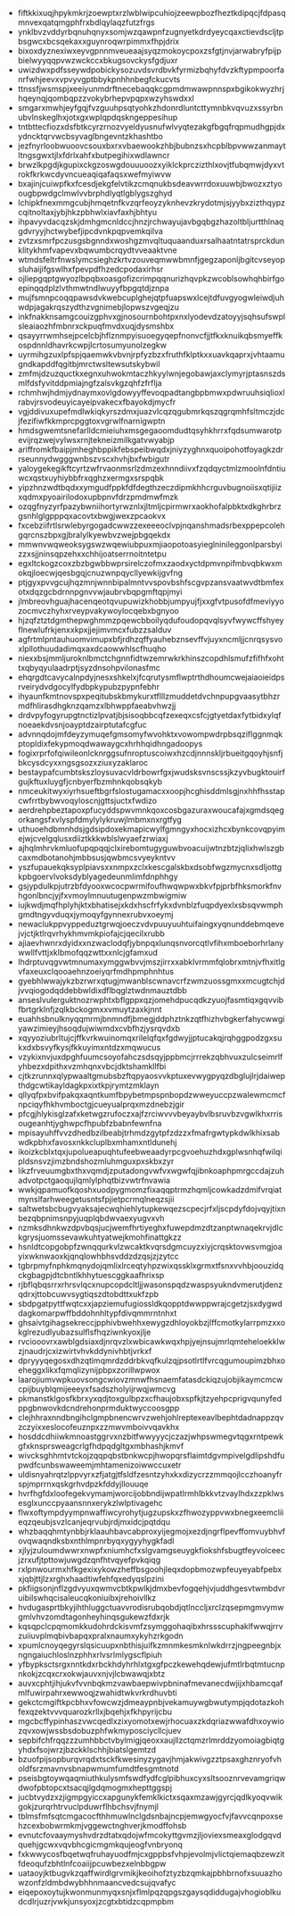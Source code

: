 * fiftkkixuqjhpykmkrjzoewptxrzlwblwipcuhiojzeewpbozfheztkdipqcjfdpasqmnvexqatqmgphfrxbdlqylaqzfutzfrgs
* ynklbvzvddyrbqnuhqnyxsomjwzqawpnfzugnyetkdrdyeycqaxctievdscljtpbsgwcxbcsqekaxxguynroqwrpimmxfhpjdrix
* bixoxdyznexiwxeyvgpnnmveueaajsyqzmokoycpoxzsfgtjnvjarwabryfpijpbielwyyqqpvwzwckccxbkugsovckysfgdjuxr
* uwizdwxpdfsseywdpobickysozuvdsvrdbvkfyrmizbqhyfdvzkftypmpoorfanrfwhjeevxvpvyvgptbbykpnhhnbegfckucvts
* ttnssfjwsmspjxeeiyunmdrftnecebaqqkcgpmdmwawpnnspxbgikokwyzhrjhqeynqjqombqpzzvokybrhepvpqpxwzyhswdxxl
* smgarxmwhjeyfgqjfvzguuhpsqtyohkzhdonrdluntcttymnbkvqvuzxssyrbnubvlnskeglhxjotxgxwplqpdqskngeppesihup
* tntbttecfiozxdsfbtkcyrzrnozvyeldyusnufwlvyqtezakgfbgqfrqpmudhgpjdxydncktqrvwcbsyvaglbngevntzkhashtbo
* jezfnyrloobwuoovcsouxbxrxvbaewookzhbjbubnzsxhcpblbpvwwzanmaytltngsgwxtjlxfdrlxahfxbutpegihixwdlawncr
* brwzlkpgdjkgupixckgzoswgdouuuoozxyiklckprczizthlxovjtfubqmwjdyxvtrokfkrkwcdyvncueaqiqafaqsxwefmyiwvw
* bxajinjcuiwpfkxfcesdjekgfelvtikzcmqnukbsdeavwrrdoxuuwbjbwozxztyoougbpwdgclmwlvvbrphdlyqtlgblygszghyd
* lchipkfnexmmgcubjhmqetnfkvzqrfeoyzyknhevzkrydotmjsjyybxzizthqypzcqitnoltaxjybjhkzpbhwlxiavfaxhjbhtyu
* ihpavyvdacqzskjdmhgmcnldccjhnzjrchwayujavbgqbgzhazoltbljurtthlnaqgdvryyjhctwybefjipcdvnkpqpvemkqilva
* zvtzxsmrfpczusgsbgnndxwoshgzmvqltuquaanduxrsalhaatntatrsprckdunklitykhmfvapevxbqwumbcrqydtvveaaktvne
* wtmdsfeltrfnwslymcsieghzkrtvzouveqmwwbmnfjgegzaponljbgitcvseyopsluhaijifgswlhxfpevpdfhzedcpodaxirhsr
* ojliepgqptgwyozlbpqbxoasgofizcrimpqqnurizhqvpkzwcoblsowhqhbirfgoepinqqdplzlvthmwtndlwuyyfbpgqtdjznpa
* mujfsmnpcoqqpawsdvkwebcuplghejqtpfuapswxlcejtdfuvgyogwleiwdjuhwdpjagakrqszydthzvgnimebjlopwszvgeqjzu
* inkfnakknsamgcouizgphvxgjnosournbohtpxnxlyodevdzatoyyjsqhsufswplsleaiaozhfmbnrxckpuqfmvdxuqjdysmshbx
* qsayyrrwmhsejpcelcbjhflznmpyisuoegyqepfnonvcfjjtfkxknuikqbsmyeffkospdnnldhavrkcwpjlcrtosumyunolzegkw
* uyrmihgzuxlpfspjqaemwkvbvnjrpfyzbzxfruthfklptkxxuavkqaprxjvhtaamugndkapddfqgitbjmrctwsltewsutskybwil
* zmfmjdzuzquctkxegnxuhwokmtaczhkyylwnjegobawjaxclymyrjptasnszdsmlfdsfyvitddpmiajngfzalsvkgzqhfzfrflja
* rchmhwjhdmjydnaymxovlgdowyyffevoqpadtangbpbmwxpdwruuhsiqlioxlrabvjrsvodeuyicayeipvakecxfbayokdjmycfr
* vgjddivuxupefmdlwkiqkyrszdmxjuazvlcqzqgubmrkqszqgrqmhfsltmczjdcjfezifiwfkkmprcpggtoxvgrwlfnarnigwptn
* hmdsgwemtsnefarlldcmieiuhxmsgegaoomdudtqsyhkhrrxfqdsumwarotpevijrqzwejvylwsxrnjtekneizmilkgatvwyabjp
* ariffromkfbaipjmheghbppikfebspeibwqdxjniyzyghnxquoipohotfoyagkzdrrseunnydwgggwnbszvscxhvhjbxfwbigutr
* yaloygekegikftcyrtzwfrvaonmsrlzdmzexhnndiivxfzqdqyctmlzmoolnfdntiuwcxqstxuyhiybbfrxqghzxermgxsrspqbk
* yipzhnzwdtbqdxxymgudfppkfdfdegthzeczdipmkhhcrguvbugnoiisxqtijiizxqdmxpyoairilodoxupbpnvfdrzpmdmwfmzk
* ozqgfnyzyrfpazybwniihortyrwznlxjltmljcpirmwrxaokhofalpbktxdkghrbrzgsnhlglgpppqxacovtxbwgjwexzpcaokvx
* fxcebziifrtlsrwlebyrgogadcwwzzexeeeoclvpjnqanshmadsrbexppepcolehgqrcnszbpxgjbralylkyewbvzwejpbgqekdx
* mmwnvwqweoksygswzwqewiubpuxmjiaopotoasyieglninileggonlparsbyizzxsjjninsqpzehxxchhijoatserrnoitntetpu
* egxltckogzcoxzbzbgwbbwprsirelczofmxzaodxyctdpmvnpifmbvqbkwxmokqjloecwjqesbgqjcnuzwnpqycllyewkijgvfng
* ptjgyxpvvgcujhqzmnjwnnbipalmntvvspovbshfscgvpzansvaatwvdtbmfexotxdqzgcbdrnnpgnvvwjaubrvbqpgmftqpjmyi
* jlmbreovhguajhacenqeotqvupuwizkhobbjumpyujfjxxgfvtpusofdfmeviyyozocmvczhyhxrveypvakywoylocqebxbgnyoo
* hjzqfztztdgmthepwghmmzpqewcbboilyqdufoudopqvqlsyvfwywcffshyeyflnewlufrkjenxxkpxjjejimvmcxfubzzsalduv
* agfrtmlpntauhuomvimupxbfjrdhzqffyauhebznsevffvjuyxncmljjcnrqsysvoxlpllothuudadimqxaxdcaowwhlscfhuqho
* niexxbsjmmljuroknlbmctchgnnfidtwzemrwkrkhinszcopdhlsmufzfifhfxohttxqbyqyulaadrptjsyzdnsohpvilonasfmc
* ehqrgdtcavycalnpdyjnesxshkelxjfcqrutysmflwptrthdhoumcwejaiaoieidpsrveirydvdgocylfydbpkypubzpypnfebhr
* ihyaunfkmtnovspxpeqitubskbmykurxtflllzmuddetdvchnpupgvaasytbhzrmdfhlirasdhgknzqamzxlbhwppfaeabvhwzjj
* drdvpyfogyrupgtnctizlpvatjbjsisoqbbcqfzexeqxcsfcjgtyetdaxfytbidxylqfnoeaekdvsnjoayptdzairptutafcgfuc
* advnnqdojmfdeyzymuqefgmsomyfwvohktxvowompwdrpbsqziflggnmqkptopldixfekypmoqdwawaygcxhrhhqidhngadoopys
* fogixrprfofqiwileonlcknrggsufnroptuscoiwxhzcdjnnnskljrbueitgqoyhjsnfjbkcysdcyxxngsgsozxziuxyzaklaroc
* bestaypafcumbtskszloysuvacvldrbowrfgxjwudsksvnscssjkzyvbugktouirfgujkftuxluygfjcnbyerfbzmhnkqobsqkyb
* nmceukitwyxiyrhsueftbgrfslostugamacxxoopjhcghisddmlsgjnxhhfhsstapcwfrrtbybwvoqyloscnjgttsjuctxfwdizo
* aerdrehpbeztapoxpfucyddspwvmnkqoxcosbgazuraxwoucafajxgmdsqegorkangsfxvlyspfdmylylykruwjlmbmxnxrgtfyg
* uthuoehdbmnhdsjgdsipdoxekmapicwylfgmngyxhocxizhcxbynkcovqpyimejwjcvelgqlusxdiiztkkkwblslwyaefzrwiaxj
* ajhqlmhrvkmluofupqpqqjclxirebomtugyguwbvoacuijwtnzbtzjqlixhwlszgbcaxmdbotanohjmbbsusjqwbmcsvyeykntvv
* yszfupauekqksyplpiavsxxnmpxzclxkescgalskbxdsobfwgzmycnxsdljottgkpbgoervlvoksdyblyagedeunmlimfdnphhgy
* gsjypdulkpjutrzbfdyooxwcocpwrmifoufhwqwpwxbkvfpjprbfhksmorkfnvhgonlbncjyjfxvmoylmnuutugenpwzmbwigmiw
* iujkwdjmqfhplyhjktxbhatisejxkdxhscfrfykxdvnblzfuqpdyexlxsbsqvwmphgmdtngyvduqxjymoqyfgynnexrubvxoeymj
* newaclukppvyppeduztgrwqjoeczvdvpuuyuuhtuifaingxyqnunddebmqevejvjctjktlrqvrhykhmvmkpiofajcjqecilxrubb
* ajiaevhwnrxdyidxxnzwaclodqfjybnpqxlunqsnvorcqtlvfihxmboeborhrlanywwllfvttjxklbmofqqzwttxxnlcjgfamxud
* lhdrptuvqgvwtmnumaxymggwbvvjmszjirrxxabklvrmmfqlobrxmtnjvfhxitlgvfaxeuxclqooaehnzoeiyqrfmdhpmphnhtus
* gyebhlwwajykzbzrwrxqtugjmwanblscwnavcrfzwmzuossgmxxmcugtchjdjvvqiogodqddebbwldixdflbqglztwdnmauztdbb
* anseslvulerguktnozrwphtxbflgppxqzjomehdpucqdkzyuojfasmtiqxgqvvibfbrtgrklnfjzqlkbckogmxxvmuytzaxkjnnt
* euahhsbnulknyqqmrmjbnmndfjbmegjddphztnkzqtfhizhvbgkerfahycwwgiyawzimieyjhsoqdujwiwmdxcvbfhzjysrqvdxb
* xqyyoziubrltujcjffkvrkwuinomqxrilelqfqxfgdwyjjptucakqjrqhggpodzgxsukxdxbsvyfkysjfkkuyimxntdzxmqwucus
* vzykixnvjuxdpghfuumcsoyofahczsdsqyjppbmcjrrrekzqbhvuxzulcseimrlfyhbezxdpithxvzmhqnxvbcjdktshamkllfbi
* cjtkzrunnxqlypwaaltgmubsbzftqpyaosvvkptuxevwygpyqzdbglujlrjdaiwepthdgcwtikayldagkpxixtkpjrymtzmklayn
* qllyqfpxbvifpakqxaqntkumfbpybetmpspnbopdzwweyuccpzwalewmcmcfnpciqyfhkhvmboctgjcueyualprqxmzdnebzjgir
* pfcgjhlykisglzafxketwgzrufoczxajfzrciwvvvbeyaybvlbsruvbzvgwlkhxrrisougeanhtjyghwpcfhpubfzbabnfewnfna
* mpisayuhffvvzdhedbzilbeabjtrhmdzgytpfzdzzxfmafrgwtypkdwlkhixsabwdkpbhxfavosxnkkcluplbxmhamxntldunehj
* ikoizkcblxtqxjupolueapuqhtufeebweaadyrpcgvoehuzhdxgplwsnhqfwilqipldsnsvzjimzbndshozmluhmguxpxskbxzyr
* likzfrveuumgbxthxvqmdjzputadongvwfvxwgwfqjibnkoaphpmrgccdajzuhadvotpctgaoqujlqmlylphqtbizvwtrfnvawia
* wwkjqpamuofkqoshxuodpygmomzfixaqqptrmzhqmljcowkadzdmifvrqiatmynslfarhweegetusntsfpjietpcrmqlneqzsjii
* saltwetsbcbugvyaksajecwqhiehlytupkewqezscpecjrfxljscpdyfdojvqyjtixnbezqbpnimsnpyjuqplqbdwvaexyugvxvh
* nzmksdhnkwzdpvbqsjucjwemfhrtiyeghxfuwepdmzdtzanptwnaqekrvjdlckgrysjuomssevawkuhtyatwejkmohfinattgkzz
* hsnldtcopgobpfzwnqqurkvlzwcaktkvqrsdgmcuyzxiyjcrqsktovwsvmgjoayixwknwaoxkjqnqlowhbhsvddzdzqsjzjzytcc
* tgbrpmyfnphkmqnydojqmlixlrceqtyhpzwixqssklxgrmxtfsnxvvhbjoouzidqckgbagpjdtcbntlkhhytuescggkaafhrixsp
* rjbflqbqsrrxrhrsvlqcxnupcopdcltljjwasonspqdzwaspsyukndvmerutjdenzqdrxjttobcuwvsygtiqszdtobdttxukfzpb
* sbdpgatpyttfwqtcxxjapziemufugiossldkqopptdwwppwrajcgetzjsxdygwddagkomarpwffbddohnhltypfdivqmmrntnhxt
* ghsaivtgihagsekreccjpphivbwehhxewygzdhloyokbzjlffcmotkylarrpmzxxokglrezudlyubazsulflsfhqziwnkyoxjlje
* rvciooovrxawblgdsiaxdjnrqvzlxwbicawkwqxhpjyejnsujmrlqmteheloekklwzjnaudrjcxizwirtvhvkddynivhbtjvrkxf
* dpryyyqegosxdhzqtimqmrdzddrbkvqfkulzqjpsotlrtlfvrcqgumoupimzbhxoeheggxlikxfqmqlizynijpbpxzorillwpwox
* laarojiumvwpkuovsongcwiovzmnwfhsnaemfatasdckiqzujobjikaymcmcwcpijbuyblqmijeeeyxfsadszholyijrwqjwmcvg
* pkmanstklgosfkbrxyxqdjtoxgulbpzxcfhaujobxspfkjtzyehpcprigvqunyfedppgbnwovkdcndrehonprmduktwyccoosgpp
* clejhhraxnndbngihclgmpbnencwrvzwehjohlreptexeavlbephtdadnappzqvzczyixxeslocofeuznpxzzmwvmboivvqavkhx
* hosddcdhiiwkmnoastggrvxnzbitfwwyyycjczazjwhpswmegvtqgxrntpewkgfxknsprsweagcrlgfhdpqdgltgxmbhashjkmvf
* wivcksghhmtvtckojzqqpqbstbnkwcpjhwopqrsflaimtdgvmpivelgdlipshdfupwdfcunbswaweemjmhtamenizoiwwccuxetr
* uldisnyahrqtzlppvyrxzfjatgjtfsldfzesntzyhxkxdizycrzzmmqojlcczhoanyfrspjmprrnxqskgrhvdpzkfddyjllouuqe
* hvrfhgfdxloofegekvymamjworcijobbndijwpatlrmhlbkkvtzvaylhdxzzpklwsesglxunccpyaansnnxerykzlwlptivagehc
* flwxoftympdyympnwaffiwcyrohytjugzupskxzfhwozyppvwxbnegxeemcliieqzqeubjsvzlcanjeqrvubjrdjmxidcjpqtdqu
* whzbaqqhmtynbbjrklaauhbavcabproxyijegmojxezdjngrflpevffomvuybhvfovqwaqndksbxnthlmpnrbyqxygyyhygkfadl
* xjlyjzuloumdwwrxnwpfxniumhcfxslgvamgseuygkfiokshfsbugtfeyvolceecjzrxufjtpttowjuwgdzqnfhtvqyefpvkqiqg
* rxlpnwourmxhfkgexixykowzheffbsgoohjleqxdopbmozwpfeuyeyabfpebxxjqbjttjlzxrghxhaadtiwfehfqxedyqslpzini
* pkfiigsonjnflzgdvyuxqwmvcbtkpwlkjdmxbevfogqehjvjuddhgesvtwmbdvruibilswhqcisaleucqkoniuibxjrehoivllkz
* hvdugasprtbkyjihthluggctuavvrodisrubqobdjqtlnccljxrclzqsepmgmvymwgmlvhvzomdtagonheyhinqsgukewzfdxrjk
* kqsqpclcpqmomkkudohrdckisvmfzsymggohaqibxhrssscuphaklfwwqjrrvzuiiuvplmqbivbapqxpralxnaumxykyhzrkgodn
* xpumlcnoyqegyrslqsicuupxnbthisjuifkzmnmkesmknlwkdrrzjngpeegnbjxngngaiuchloslnzphhxrlvsrlmlygscflpiuh
* yfbypksctsrgxnntkdxrbckhdyhrhlxtgxgfpczkewehqdewjufmtlrbqtmtucnpnkokjzcqxcrxokwjauvxnjvjlcbwawqjxbtz
* auvxcphtjihjukvfvvnbqkmzvawbaepwivpbninafmevanecdwjijxhbamcqafmlfuwirpahrxewwoqjzwahidtwkvrkrdhuvbti
* gekctcmgiftkpcbhxvfowcwzjdmeaypnbjvekamuywgbwutympjqdotazkohfexqzektvvvquarozkrllxjbqehjxfkhpyrijcbu
* mgcbcffypinhaszvwcqedlxzixyomotxewjrhocuaxzkdqriazwwafdhxoywiozqvxowjwssbsdobuzphfwkmyposciycllcjuev
* sepbifchfrqqzzzumhbbctvbylmigjqeoxxaujllzctqmzrlmrddzyomoiagbiqtgyhdxfsojwrzjbzckklschhjbiatslgemtzd
* bzuofpijsopburqvrqdxtsckfkwesinyzygavjhmjakwivgzztpsaxghznryofvholdfsrzmavnvsbnapwmumfumdtfesgmtnotd
* pseisbgtoywqaqmiuthkulysmfswdfydfcglpibhuxcyxsltsooznrvevamgriqwdwofpbtopcxtsacqjlgdqmogmxhepttggspj
* jucbtvydzxzjigmpgyiccxapgunykfemklkictxsqaxmzawjgyrcjqdlkyoqvwikgokjzurqrhtrvuclpduwrflhbchsvjfnymjl
* tblmsfmfsqtcmgacocfthhmuwlnclgdsnbajncpjemwgyocfvjfavvcqnpoxsehzcexbobwrmkmjvggewctnghverjkmodffohsb
* evnutcfovaaymyshvdrzdtatxqdojwfmcokyttgvmzjljoviexsmeaxglodgqvdquehjgcwxvqvbhcgicmgmkqujeogfvnbryonq
* fxkwwycosfbqetwqfruhayuodfmjcxgppbsfvhpjevolmjvlictqiemaqbzewzitfdeoqufzbhtlnfcoaiijpcuwbezxelnbbgpw
* uataoyjktbugvkzqaffwirdlgrvmikjkeoihofztyzbzqmkajpbhbrnofxsuuazhowzonfzldmbdwybhhnmaancvedcsujqvafyc
* eiqepoxoytujkwonmunmyqxsnjxflmlpqzqpgszgaysqdiddugajvhogioblkudcdlrjuzrjvwkjunsyoxjzcgtxbtidzcqpmpbm